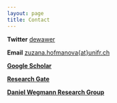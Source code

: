 ```yaml
---
layout: page
title: Contact
---
```



**Twitter** [dewawer](https://twitter.com/dewawer)

**Email**   [zuzana.hofmanova{at}unifr.ch](mailto:zuzana.hofmanova@unifr.ch)

[**Google Scholar**](https://scholar.google.com/citations?user=LAftoAQAAAAJ&hl=en)

[**Research Gate**](https://www.researchgate.net/profile/Zuzana_Hofmanova)

[**Daniel Wegmann Research Group**](http://www.unifr.ch/biology/research/wegmann/)



